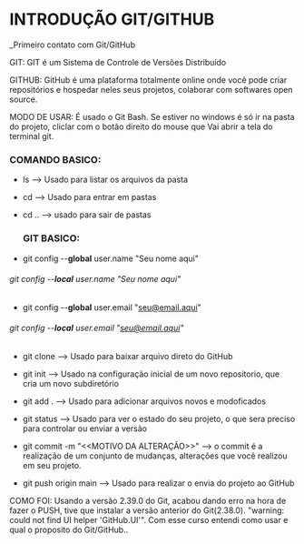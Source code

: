 # INTRODUÇÃO GIT/GITHUB

_Primeiro contato com Git/GitHub

GIT: GIT é um Sistema de Controle de Versões Distribuído

GITHUB: GitHub é uma plataforma totalmente online onde você pode criar 
repositórios e hospedar neles seus projetos, colaborar com softwares open source.

MODO DE USAR:
É usado o Git Bash. Se estiver no windows é só ir na pasta do projeto, cliclar com o
botão direito do mouse que Vai abrir a tela do terminal git.

### COMANDO BASICO:
* ls --> Usado para listar os arquivos da pasta

* cd --> Usado para entrar em pastas

* cd .. --> usado para sair de pastas

  ### GIT BASICO:

* git config --**global** user.name "Seu nome aqui"
###### git config --**local** user.name "Seu nome aqui"

* git config --**global** user.email "seu@email.aqui"
###### git config --**local** user.email "seu@email.aqui"

* git clone --> Usado para baixar arquivo direto do GitHub

* git init --> Usado na configuração inicial de um novo repositorio, que cria um novo subdiretório

* git add . --> Usado para adicionar arquivos novos e modoficados 

* git status --> Usado para ver o estado do seu projeto, o que sera preciso para controlar ou
enviar a versão 

* git commit -m "<<MOTIVO DA ALTERAÇÃO>>" --> o commit é a realização de um conjunto de mudanças, alterações que você realizou em seu projeto.

* git push origin main --> Usado para realizar o envia do projeto ao GitHub

COMO FOI:
Usando a versão 2.39.0 do Git, acabou dando erro na hora de fazer o PUSH,
tive que instalar a versão anterior do Git(2.38.0).
"warning: could not find UI helper 'GitHub.UI'".
Com esse curso entendi como usar e qual o proposito do Git/GitHub..
